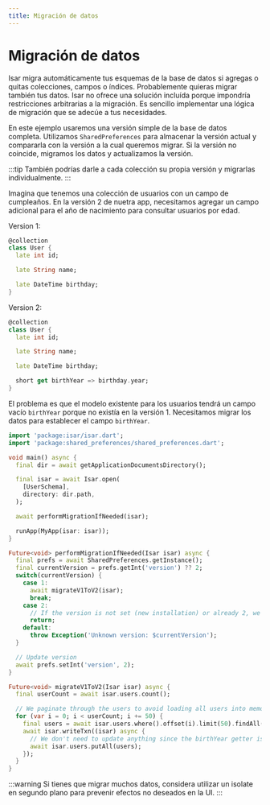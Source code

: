 ```yaml
---
title: Migración de datos
---
```


# Migración de datos

Isar migra automáticamente tus esquemas de la base de datos si agregas o quitas colecciones, campos o índices. Probablemente quieras migrar también tus datos. Isar no ofrece una solución incluída porque impondría restricciones arbitrarias a la migración. Es sencillo implementar una lógica de migración que se adecúe a tus necesidades.

En este ejemplo usaremos una versión simple de la base de datos completa. Utilizamos `SharedPreferences` para almacenar la versión actual y compararla con la versión a la cual queremos migrar. Si la versión no coincide, migramos los datos y actualizamos la versión.

:::tip
También podrías darle a cada colección su propia versión y migrarlas individualmente.
:::

Imagina que tenemos una colección de usuarios con un campo de cumpleaños. En la versión 2 de nuetra app, necesitamos agregar un campo adicional para el año de nacimiento para consultar usuarios por edad.

Version 1:

```dart
@collection
class User {
  late int id;

  late String name;

  late DateTime birthday;
}
```

Version 2:

```dart
@collection
class User {
  late int id;

  late String name;

  late DateTime birthday;

  short get birthYear => birthday.year;
}
```

El problema es que el modelo existente para los usuarios tendrá un campo vacío `birthYear` porque no existía en la versión 1. Necesitamos migrar los datos para establecer el campo `birthYear`.

```dart
import 'package:isar/isar.dart';
import 'package:shared_preferences/shared_preferences.dart';

void main() async {
  final dir = await getApplicationDocumentsDirectory();

  final isar = await Isar.open(
    [UserSchema],
    directory: dir.path,
  );

  await performMigrationIfNeeded(isar);

  runApp(MyApp(isar: isar));
}

Future<void> performMigrationIfNeeded(Isar isar) async {
  final prefs = await SharedPreferences.getInstance();
  final currentVersion = prefs.getInt('version') ?? 2;
  switch(currentVersion) {
    case 1:
      await migrateV1ToV2(isar);
      break;
    case 2:
      // If the version is not set (new installation) or already 2, we do not need to migrate
      return;
    default:
      throw Exception('Unknown version: $currentVersion');
  }

  // Update version
  await prefs.setInt('version', 2);
}

Future<void> migrateV1ToV2(Isar isar) async {
  final userCount = await isar.users.count();

  // We paginate through the users to avoid loading all users into memory at once
  for (var i = 0; i < userCount; i += 50) {
    final users = await isar.users.where().offset(i).limit(50).findAll();
    await isar.writeTxn((isar) async {
      // We don't need to update anything since the birthYear getter is used
      await isar.users.putAll(users);
    });
  }
}
```

:::warning
Si tienes que migrar muchos datos, considera utilizar un isolate en segundo plano para prevenir efectos no deseados en la UI.
:::
